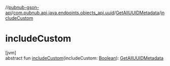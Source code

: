 //[pubnub-gson-api](../../../index.md)/[com.pubnub.api.java.endpoints.objects_api.uuid](../index.md)/[GetAllUUIDMetadata](index.md)/[includeCustom](include-custom.md)

# includeCustom

[jvm]\
abstract fun [includeCustom](include-custom.md)(includeCustom: [Boolean](https://kotlinlang.org/api/latest/jvm/stdlib/kotlin/-boolean/index.html)): [GetAllUUIDMetadata](index.md)
